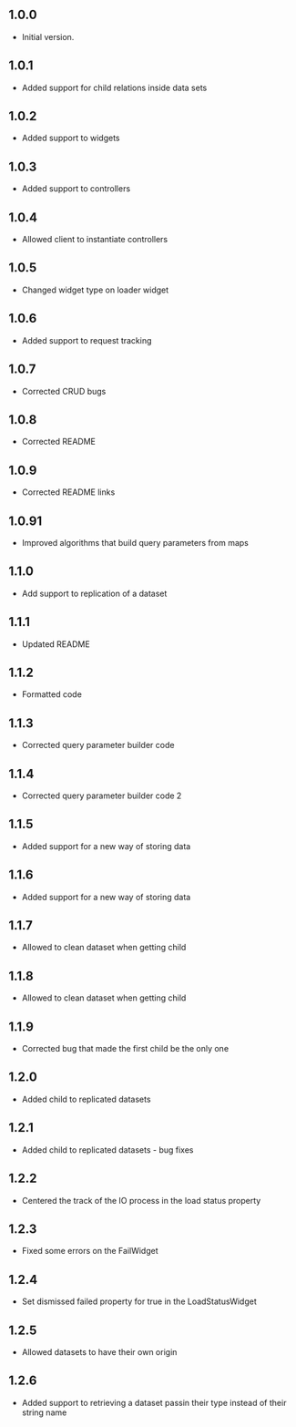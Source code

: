## 1.0.0

- Initial version.



## 1.0.1

- Added support for child relations inside data sets

## 1.0.2

- Added support to widgets

## 1.0.3

- Added support to controllers

## 1.0.4

- Allowed client to instantiate controllers

## 1.0.5

- Changed widget type on loader widget

## 1.0.6

- Added support to request tracking

## 1.0.7

- Corrected CRUD bugs


## 1.0.8

- Corrected README

## 1.0.9

- Corrected README links

## 1.0.91

- Improved algorithms that build query parameters from maps

## 1.1.0

- Add support to replication of a dataset

## 1.1.1

- Updated README

## 1.1.2

- Formatted code

## 1.1.3

- Corrected query parameter builder code

## 1.1.4

- Corrected query parameter builder code 2

## 1.1.5

- Added support for a new way of storing data

## 1.1.6

- Added support for a new way of storing data

## 1.1.7

- Allowed to clean dataset when getting child

## 1.1.8

- Allowed to clean dataset when getting child

## 1.1.9

- Corrected bug that made the first child be the only one

## 1.2.0

- Added child to replicated datasets
## 1.2.1

- Added child to replicated datasets - bug fixes
## 1.2.2

- Centered the track of the IO process in the load status property
## 1.2.3

- Fixed some errors on the FailWidget
## 1.2.4

- Set dismissed failed property for true in the LoadStatusWidget
## 1.2.5

- Allowed datasets to have their own origin
## 1.2.6

- Added support to retrieving a dataset passin their type instead of their string name